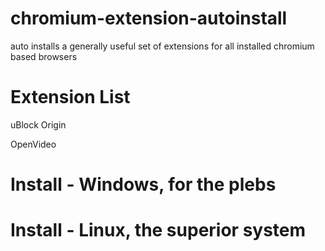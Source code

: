 # chromium-extension-autoinstall
auto installs a generally useful set of extensions for all installed chromium based browsers


# Extension List
uBlock Origin

OpenVideo

# Install - Windows, for the plebs

# Install - Linux, the superior system
